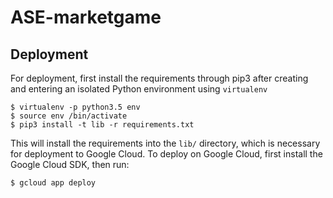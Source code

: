 # ASE-marketgame


## Deployment
For deployment, first install the requirements through pip3 after creating and entering an isolated Python environment using `virtualenv`
```
$ virtualenv -p python3.5 env
$ source env /bin/activate
$ pip3 install -t lib -r requirements.txt
```
This will install the requirements into the `lib/` directory, which is necessary for deployment to Google Cloud.
To deploy on Google Cloud, first install the Google Cloud SDK, then run:
```
$ gcloud app deploy
```
